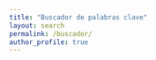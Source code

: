 ```yaml
---
title: "Buscador de palabras clave"
layout: search
permalink: /buscador/
author_profile: true
---
```

